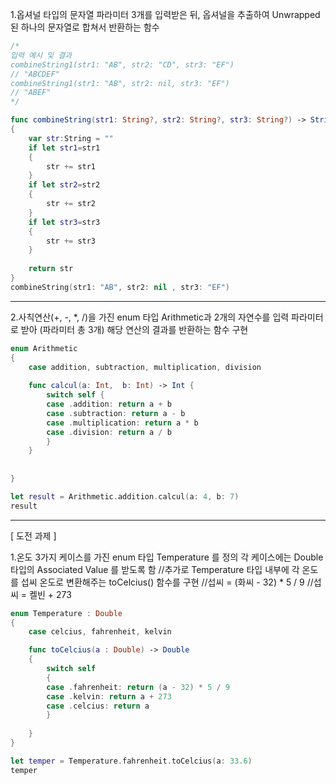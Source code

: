 1.옵셔널 타입의 문자열 파라미터 3개를 입력받은 뒤, 옵셔널을 추출하여 Unwrapped 된 하나의 문자열로 합쳐서 반환하는 함수

```swift
/*
입력 예시 및 결과
combineString1(str1: "AB", str2: "CD", str3: "EF")   
// "ABCDEF"
combineString1(str1: "AB", str2: nil, str3: "EF")    
// "ABEF"
*/

func combineString(str1: String?, str2: String?, str3: String?) -> String
{
    var str:String = ""
    if let str1=str1
    {
        str += str1
    }
    if let str2=str2
    {
        str += str2
    }
    if let str3=str3
    {
        str += str3
    }
    
    return str
}
combineString(str1: "AB", str2: nil , str3: "EF")
```



---

2.사칙연산(+, -, *, /)을 가진 enum 타입 Arithmetic과 2개의 자연수를 입력 파라미터로 받아 (파라미터 총 3개) 해당 연산의 결과를 반환하는 함수 구현


```swift
enum Arithmetic
{
    case addition, subtraction, multiplication, division
    
    func calcul(a: Int,  b: Int) -> Int {
        switch self {
        case .addition: return a + b
        case .subtraction: return a - b
        case .multiplication: return a * b
        case .division: return a / b
        }
    }
    
    
}

let result = Arithmetic.addition.calcul(a: 4, b: 7)
result
```



---





[ 도전 과제 ]

1.온도 3가지 케이스를 가진 enum 타입 Temperature 를 정의
각 케이스에는 Double 타입의 Associated Value 를 받도록 함
//추가로 Temperature 타입 내부에 각 온도를 섭씨 온도로 변환해주는 toCelcius() 함수를 구현
//섭씨 = (화씨 - 32) * 5 / 9
//섭씨 = 켈빈 + 273
 
```swift
enum Temperature : Double
{
    case celcius, fahrenheit, kelvin

    func toCelcius(a : Double) -> Double
    {
        switch self
        {
        case .fahrenheit: return (a - 32) * 5 / 9
        case .kelvin: return a + 273
        case .celcius: return a
        }
    
    }
}

let temper = Temperature.fahrenheit.toCelcius(a: 33.6)
temper
```
